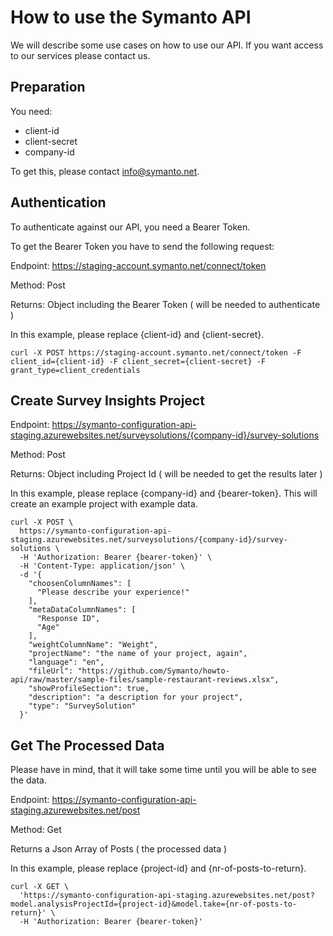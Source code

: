 # How to use the Symanto API

We will describe some use cases on how to use our API.
If you want access to our services please contact us.

## Preparation

You need:

* client-id
* client-secret
* company-id

To get this, please contact info@symanto.net.

## Authentication

To authenticate against our API, you need a Bearer Token.

To get the Bearer Token you have to send the following request:

Endpoint: https://staging-account.symanto.net/connect/token

Method: Post

Returns: Object including the Bearer Token ( will be needed to authenticate )

In this example, please replace {client-id} and {client-secret}.

```
curl -X POST https://staging-account.symanto.net/connect/token -F client_id={client-id} -F client_secret={client-secret} -F grant_type=client_credentials
```

## Create Survey Insights Project

Endpoint: https://symanto-configuration-api-staging.azurewebsites.net/surveysolutions/{company-id}/survey-solutions

Method: Post

Returns: Object including Project Id ( will be needed to get the results later )

In this example, please replace {company-id} and {bearer-token}.
This will create an example project with example data.

```
curl -X POST \
  https://symanto-configuration-api-staging.azurewebsites.net/surveysolutions/{company-id}/survey-solutions \
  -H 'Authorization: Bearer {bearer-token}' \
  -H 'Content-Type: application/json' \
  -d '{
    "choosenColumnNames": [
      "Please describe your experience!"
    ],
    "metaDataColumnNames": [
      "Response ID",
      "Age"
    ],
    "weightColumnName": "Weight",
    "projectName": "the name of your project, again",
    "language": "en",
    "fileUrl": "https://github.com/Symanto/howto-api/raw/master/sample-files/sample-restaurant-reviews.xlsx",
    "showProfileSection": true,
    "description": "a description for your project",
    "type": "SurveySolution"
  }'
```

## Get The Processed Data

Please have in mind, that it will take some time until you will be able to see the data.

Endpoint: https://symanto-configuration-api-staging.azurewebsites.net/post

Method: Get

Returns a Json Array of Posts ( the processed data )

In this example, please replace {project-id} and {nr-of-posts-to-return}. 

```
curl -X GET \
  'https://symanto-configuration-api-staging.azurewebsites.net/post?model.analysisProjectId={project-id}&model.take={nr-of-posts-to-return}' \
  -H 'Authorization: Bearer {bearer-token}'
```
